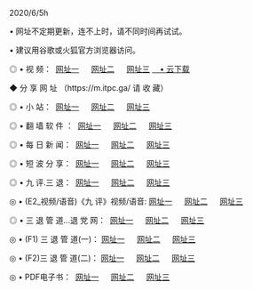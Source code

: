 <p>2020/6/5h
<p>• 网址不定期更新，连不上时，请不同时间再试试。
<p>• 建议用谷歌或火狐官方浏览器访问。
<p>◎ • 视 频： 
<a href="http://hzi.lexmarktr.com/" target="_blank">网址一</a> 　 
<a href="http://hsf.lexmarktr.com/" target="_blank">网址二</a> 　 
<a href="http://hxe.lexmarktr.com/b.html" target="_blank">网址三</a>
<a href="https://yadi.sk/d/d0sUeAOpal3njw" target="_wblank">　• 云下载 </a></p>
<p>◆ 分 享 网 址 （https://m.itpc.ga/ 请 收 藏） </p>

<p>◎ • 小 站：  
<a href="http://hzi.lexmarktr.com/f.html" target="_blank">网址一</a> 　 
<a href="http://hsf.lexmarktr.com/h.html" target="_blank">网址二</a> 　 
<a href="http://hxe.lexmarktr.com/k/" target="_blank">网址三</a></p>
<p>◎ • 翻 墙 软 件 ：  
<a href="http://hzi.lexmarktr.com/ff/" target="_blank">网址一</a> 　 
<a href="http://hsf.lexmarktr.com/s/read/a1_nd.html" target="_blank">网址二</a> 　 
<a href="http://hxe.lexmarktr.com/ff/index.html" target="_blank">网址三</a></p>
<p>◎ • 每 日 新 闻：  
<a href="http://hzi.lexmarktr.com/day/" target="_blank">网址一</a> 　 
<a href="http://hsf.lexmarktr.com/day/" target="_blank">网址二</a> 　 
<a href="http://hxe.lexmarktr.com/day/index.html" target="_blank">网址三</a></p>
<p>◎ • 短 波 分 享：  
<a href="http://hzi.lexmarktr.com/h/" target="_blank">网址一</a> 　 
<a href="http://hsf.lexmarktr.com/h/" target="_blank">网址二</a> 　 
<a href="http://hxe.lexmarktr.com/h/index.html" target="_blank">网址三</a></p>
<p>◎ • 九 评.三 退：  
<a href="http://hzi.lexmarktr.com/t/" target="_blank">网址一</a> 　 
<a href="http://hsf.lexmarktr.com/v2/index.html" target="_blank">网址二</a> 　 
<a href="http://hxe.lexmarktr.com/tt/index.html" target="_blank">网址三</a> 　</p>
<p>◎ • (E2_视频/语音)《九 评》视频/语音: 
<a href="http://hzi.lexmarktr.com/7738.html" target="_blank">网址一</a> 　 
<a href="http://hsf.lexmarktr.com/7614.html" target="_blank">网址二</a> 　 
<a href="http://hxe.lexmarktr.com/7633.html" target="_blank">网址三</a></p>
<p>◎ • 三 退 管 道...退 党 网：  
<a href="http://hzi.lexmarktr.com/go/td1.html" target="_blank">网址一</a> 　 
<a href="http://hsf.lexmarktr.com/go/td2.html" target="_blank">网址二</a> 　 
<a href="http://hxe.lexmarktr.com/go/td3.html" target="_blank">网址三</a></p>
<p>◎ • (F1) 三 退 管 道(一)： 
<a href="http://hzi.lexmarktr.com/dd/" target="_blank">网址一</a> 　 
<a href="http://hsf.lexmarktr.com/s/read/a1_tdx.html" target="_blank">网址二</a> 　 
<a href="http://hxe.lexmarktr.com/dd/" target="_blank">网址三</a></p>
<p>◎ • (F2)三 退 管 道(二)： 
<a href="http://hxe.lexmarktr.com/d/" target="_blank">网址一</a> 　 
<a href="http://hzi.lexmarktr.com/d/index.html" target="_blank">网址二</a> 　 
<a href="http://hsf.lexmarktr.com/d/" target="_blank">网址三</a></p>
<p>◎ • PDF电子书：  
<a href="http://hzi.lexmarktr.com/p/" target="_blank">网址一</a> 　 
<a href="http://hsf.lexmarktr.com/p/index.html" target="_blank">网址二</a> 　 
<a href="http://hxe.lexmarktr.com/p/" target="_blank">网址三</a></p>
